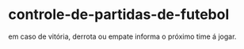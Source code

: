 # controle-de-partidas-de-futebol
em caso de vitória, derrota ou empate informa o próximo time á jogar.
